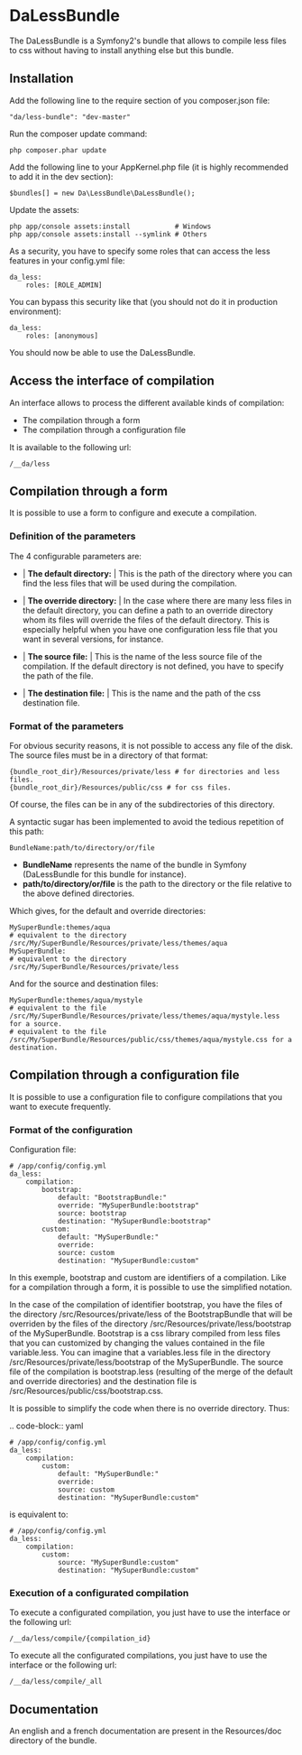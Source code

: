 DaLessBundle
============

The DaLessBundle is a Symfony2's bundle that allows to compile less files to css without having to install anything else but this bundle.

Installation
------------

Add the following line to the require section of you composer.json file:

	"da/less-bundle": "dev-master"

Run the composer update command:

	php composer.phar update

Add the following line to your AppKernel.php file (it is highly recommended to add it in the dev section):

	$bundles[] = new Da\LessBundle\DaLessBundle();

Update the assets:

	php app/console assets:install           # Windows
	php app/console assets:install --symlink # Others

As a security, you have to specify some roles that can access the less features in your config.yml file:

	da_less:
		roles: [ROLE_ADMIN]

You can bypass this security like that (you should not do it in production environment):

	da_less:
		roles: [anonymous]

You should now be able to use the DaLessBundle.

Access the interface of compilation
-----------------------------------

An interface allows to process the different available kinds of compilation:

* The compilation through a form
* The compilation through a configuration file 

It is available to the following url:

    /__da/less

Compilation through a form
--------------------------

It is possible to use a form to configure and execute a compilation.

### Definition of the parameters

The 4 configurable parameters are:

* | **The default directory:**
  | This is the path of the directory where you can find the less files that will be used during the compilation.

* | **The override directory:**
  | In the case where there are many less files in the default directory, you can define a path to an override directory 
    whom its files will override the files of the default directory. This is especially helpful when you have one configuration less file that you want in several versions, for instance.

* | **The source file:**
  | This is the name of the less source file of the compilation. If the default directory is not defined, you have to specify 
    the path of the file.

* | **The destination file:**
  | This is the name and the path of the css destination file.

### Format of the parameters

For obvious security reasons, it is not possible to access any file of the disk.
The source files must be in a directory of that format:

    {bundle_root_dir}/Resources/private/less # for directories and less files.
    {bundle_root_dir}/Resources/public/css # for css files.

Of course, the files can be in any of the subdirectories of this directory.

A syntactic sugar has been implemented to avoid the tedious repetition of this path:

    BundleName:path/to/directory/or/file

* **BundleName** represents the name of the bundle in Symfony (DaLessBundle for this bundle for instance).
* **path/to/directory/or/file** is the path to the directory or the file relative to the above defined directories.

Which gives, for the default and override directories:

    MySuperBundle:themes/aqua
    # equivalent to the directory /src/My/SuperBundle/Resources/private/less/themes/aqua
    MySuperBundle:
    # equivalent to the directory /src/My/SuperBundle/Resources/private/less

And for the source and destination files:

    MySuperBundle:themes/aqua/mystyle
    # equivalent to the file /src/My/SuperBundle/Resources/private/less/themes/aqua/mystyle.less for a source.
    # equivalent to the file /src/My/SuperBundle/Resources/public/css/themes/aqua/mystyle.css for a destination.

Compilation through a configuration file
----------------------------------------

It is possible to use a configuration file to configure compilations that you want to execute frequently.

### Format of the configuration

Configuration file:

    # /app/config/config.yml
    da_less:
        compilation:
            bootstrap:
                default: "BootstrapBundle:"
                override: "MySuperBundle:bootstrap"
                source: bootstrap
                destination: "MySuperBundle:bootstrap"
            custom:
                default: "MySuperBundle:"
                override:
                source: custom
                destination: "MySuperBundle:custom"

In this exemple, bootstrap and custom are identifiers of a compilation. Like for a compilation through a form, it is possible 
to use the simplified notation.

In the case of the compilation of identifier bootstrap, you have the files of the directory /src/Resources/private/less 
of the BootstrapBundle that will be overriden by the files of the directory /src/Resources/private/less/bootstrap 
of the MySuperBundle.
Bootstrap is a css library compiled from less files that you can customized by changing the values contained in the file variable.less.
You can imagine that a variables.less file in the directory /src/Resources/private/less/bootstrap of the MySuperBundle. 
The source file of the compilation is bootstrap.less (resulting of the merge of the default and override directories) 
and the destination file is /src/Resources/public/css/bootstrap.css.

It is possible to simplify the code when there is no override directory. Thus:

.. code-block:: yaml

    # /app/config/config.yml
    da_less:
        compilation:
            custom:
                default: "MySuperBundle:"
                override:
                source: custom
                destination: "MySuperBundle:custom"

is equivalent to:

    # /app/config/config.yml
    da_less:
        compilation:
            custom:
                source: "MySuperBundle:custom"
                destination: "MySuperBundle:custom"

### Execution of a configurated compilation

To execute a configurated compilation, you just have to use the interface or the following url:

    /__da/less/compile/{compilation_id}

To execute all the configurated compilations, you just have to use the interface or the following url:

    /__da/less/compile/_all

Documentation
-------------

An english and a french documentation are present in the Resources/doc directory of the bundle.